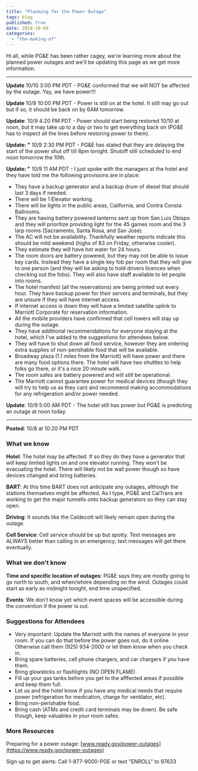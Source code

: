 ```yaml
---
title: "Planning for the Power Outage"
tags: blog
published: true
date: 2019-10-09
categories: 
  - "the-making-of"
---
```


Hi all, while PG&E has been rather cagey, we're learning more about the planned power outages and we'll be updating this page as we get more information.

* * *

**Update** 10/10 3:00 PM PDT - PG&E conformed that we will NOT be affected by the outage. Yay, we have power!!!

**Update** 10/9 10:00 PM PDT - Power is still on at the hotel. It still may go out but if so, it should be back on by 6AM tomorrow.

**Update**: 10/9 4:20 PM PDT - Power should start being restored 10/10 at noon, but it may take up to a day or two to get everything back on (PG&E has to inspect all the lines before restoring power to them).

**Update: "** 10/9 2:30 PM PDT - PG&E has stated that they are delaying the start of the power shut off till 8pm tonight. Shutoff still scheduled to end noon tomorrow the 10th.

**Update: "** 10/9 11 AM PDT - I just spoke with the managers at the hotel and they have told me the following provisions are in place:

- They have a backup generator and a backup drum of diesel that should last 3 days if needed.
- There will be 1 Elevator working.
- There will be lights in the public areas, California, and Contra Consta Ballrooms.
- They are having battery powered lanterns sent up from San Luis Obispo and they will prioritize providing light for the 45 games room and the 3 larp rooms (Sacramento, Santa Rosa, and San Jose).
- The AC will not be availability. Thankfully weather reports indicate this should be mild weekend (highs of 83 on Friday, otherwise cooler).
- They estimate they will have hot water for 24 hours.
- The room doors are battery powered, but they may not be able to issue key cards. Instead they have a single key fob per room that they will give to one person (and they will be asking to hold drivers licences when checking out the fobs). They will also have staff available to let people into rooms.
- The hotel manifest (all the reservations) are being printed out every hour. They have backup power for their servers and terminals, but they are unsure if they will have internet access.
- If internet access is down they will have a limited satellite uplink to Marriott Corporate for reservation information.
- All the mobile providers have confirmed that cell towers will stay up during the outage.
- They have additional recommendations for everyone staying at the hotel, which I've added to the suggestions for attendees below.
- They will have to shut down all food service, however they are ordering extra supplies of non-perishable food that will be available.
- Broadway plaza (1.1 miles from the Marriott) will have power and there are many food options there. The hotel will have two shuttles to help folks go there, or it's a nice 20 minute walk.
- The room safes are battery powered and will still be operational.
- The Marriott cannot guarantee power for medical devices (though they will try to help us as they can) and recommend making accommodations for any refrigeration and/or power needed.

**Update**: 10/9 5:00 AM PDT - The hotel still has power but PG&E is predicting an outage at noon today.

* * *

**Posted**: 10/8 at 10:20 PM PDT

### What we know

**Hotel**: The hotel may be affected. If so they do they have a generator that will keep limited lights on and one elevator running. They won’t be evacuating the hotel. There will likely not be wall power though so have devices changed and bring batteries.

**BART**: At this time BART does not anticipate any outages, although the stations themselves might be affected. As I type, PG&E and CalTrans are working to get the major tunnells onto backup generators so they can stay open.

**Driving**: It sounds like the Caldecott will likely remain open during the outage.

**Cell Service**: Cell service should be up but spotty. Text messages are ALWAYS better than calling in an emergency; text messages will get there eventually.

### What we don't know

**Time and specific location of outages**: PG&E says they are mostly going to go north to south, and when/where depending on the wind. Outages could start as early as midnight tonight, end time unspecified.

**Events**: We don't know yet which event spaces will be accessible during the convention if the power is out.

### Suggestions for Attendees

- Very important: Update the Marriott with the names of everyone in your room. If you can do that before the power goes out, do it online. Otherwise call them (925) 934-2000 or let them know when you check in.
- Bring spare batteries, cell phone chargers, and car chargers if you have them.
- Bring glowsticks or flashlights (NO OPEN FLAME)
- Fill up your gas tanks before you get to the afffected areas if possible and keep them full.
- Let us and the hotel know if you have any medical needs that require power (refrigeration for medication, charge for ventilator, etc).
- Bring non-perishable food.
- Bring cash (ATMs and credit card terminals may be down). Be safe though, keep valuables in your room safes.

### More Resources

Preparing for a power outage: [www.ready.gov/power-outages](https://www.ready.gov/power-outages)

Sign up to get alerts: Call 1-877-9000-PGE or text "ENROLL" to 97633
